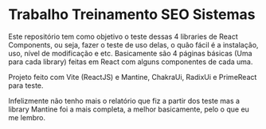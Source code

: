 # Trabalho Treinamento SEO Sistemas

Este repositório tem como objetivo o teste dessas 4 libraries de React Components, ou seja, fazer o teste de uso delas, o quão fácil é a instalação, uso, nível de modificação e etc. Basicamente são 4 páginas básicas (Uma para cada library) feitas em React com alguns componentes de cada uma.

Projeto feito com Vite (ReactJS) e Mantine, ChakraUi, RadixUi e PrimeReact para teste.

Infelizmente não tenho mais o relatório que fiz a partir dos teste mas a library Mantine foi a mais completa, a melhor basicamente, pelo o que eu me lembro.
